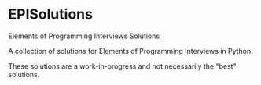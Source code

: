 # EPISolutions
Elements of Programming Interviews Solutions

A collection of solutions for Elements of Programming Interviews in Python.

These solutions are a work-in-progress and not necessarily the "best" solutions.
